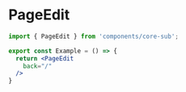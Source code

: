 # PageEdit

```jsx
import { PageEdit } from 'components/core-sub';

export const Example = () => {
  return <PageEdit
    back="/"
  />
}
```
